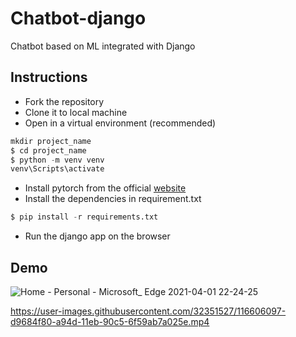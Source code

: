# Chatbot-django
Chatbot based on ML integrated with Django

## Instructions
- Fork the repository
- Clone it to local machine
- Open in a virtual environment (recommended)
```python
mkdir project_name
$ cd project_name
$ python -m venv venv
venv\Scripts\activate
```
- Install pytorch from the official [website](https://pytorch.org/get-started/locally/)
- Install the dependencies in requirement.txt
```python
$ pip install -r requirements.txt
```
- Run the django app on the browser
## Demo
![Home - Personal - Microsoft_ Edge 2021-04-01 22-24-25](https://user-images.githubusercontent.com/32351527/114032968-7b8a9f80-989a-11eb-9360-516ad0c5aba1.gif)


https://user-images.githubusercontent.com/32351527/116606097-d9684f80-a94d-11eb-90c5-6f59ab7a025e.mp4


